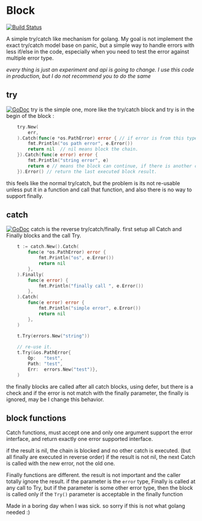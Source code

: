 # Block 
[![Build Status](https://travis-ci.org/fzerorubigd/block.svg?branch=master)](https://travis-ci.org/fzerorubigd/block)

A simple try/catch like mechanism for golang. My goal is not implement the exact try/catch model base 
on panic, but a simple way to handle errors with less if/else in the code, especially when you need
to test the error against multiple error type.
 
*every thing is just an experiment and api is going to change. I use this code in production, but I do not 
recommend you to do the same*

## try  
[![GoDoc](https://godoc.org/github.com/fzerorubigd/block/try?status.svg)](https://godoc.org/github.com/fzerorubigd/block/try)
try is the simple one, more like the try/catch block and try is in the begin of the block :

```go 
	try.New(
		err,
	).Catch(func(e *os.PathError) error { // if error is from this type, this function is executed 
		fmt.Println("os path error", e.Error())
		return nil  // nil means block the chain.
	}).Catch(func(e error) error {
		fmt.Println("string error", e)
		return e // means the block can continue, if there is another catch in the way
	}).Error() // return the last executed block result.  

```

this feels like the normal try/catch, but the problem is its not re-usable unless put it in a function and call
that function, and also there is no way to support finally.


## catch 
[![GoDoc](https://godoc.org/github.com/fzerorubigd/block/catch?status.svg)](https://godoc.org/github.com/fzerorubigd/block/catch)
catch is the reverse try/catch/finally. first setup all Catch and Finally blocks and the call Try. 

```go
	t := catch.New().Catch(
		func(e *os.PathError) error {
			fmt.Println("os", e.Error())
			return nil
		},
	).Finally(
		func(e error) {
			fmt.Println("finally call ", e.Error())
		},
	).Catch(
		func(e error) error {
			fmt.Println("simple error", e.Error())
			return nil
		},
	)

	t.Try(errors.New("string"))
	
	// re-use it.
	t.Try(&os.PathError{
		Op:   "test",
		Path: "test",
		Err:  errors.New("test")},
	)
```

the finally blocks are called after all catch blocks, using defer, but there is a check and if the error is 
not match with the finally parameter, the finally is ignored, may be I change this behavior. 

## block functions

Catch functions, must accept one and only one argument support the error interface, and return exactly one 
 error supported interface.
 
if the result is nil, the chain is blocked and no other catch is executed. (but all finally are executed in reverse order) 
if the result is not nil, the next Catch is called with the new error, not the old one. 

Finally functions are different. the result is not important and the caller totally ignore the result. if the parameter is 
 the `error` type, Finally is called at any call to Try, but if the parameter is some other error type, then 
 the block is called only if the `Try()` parameter is acceptable in the finally function
 
 
Made in a boring day when I was sick. so sorry if this is not what golang needed :)